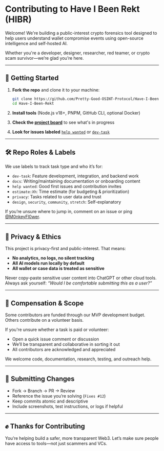 # Contributing to Have I Been Rekt (HIBR)

Welcome! We're building a public-interest crypto forensics tool designed to help users understand wallet compromise events using open-source intelligence and self-hosted AI.

Whether you're a developer, designer, researcher, red teamer, or crypto scam survivor—we’re glad you’re here.

---

## 🔧 Getting Started

1. **Fork the repo** and clone it to your machine:

   ```bash
   git clone https://github.com/Pretty-Good-OSINT-Protocol/Have-I-Been-Rekt.git
   cd Have-I-Been-Rekt
   ```

2. **Install tools** (Node.js v18+, PNPM, GitHub CLI, optional Docker)

3. **Check the [project board](https://github.com/orgs/Pretty-Good-OSINT-Protocol/projects)** to see what's in progress

4. **Look for issues labeled** [`help wanted`](https://github.com/Pretty-Good-OSINT-Protocol/Have-I-Been-Rekt/issues?q=is%3Aissue+label%3A%22help+wanted%22) or [`dev-task`](https://github.com/Pretty-Good-OSINT-Protocol/Have-I-Been-Rekt/issues?q=is%3Aissue+label%3A%22dev-task%22)

---

## 🛠️ Repo Roles & Labels

We use labels to track task type and who it’s for:

- `dev-task`: Feature development, integration, and backend work
- `docs`: Writing/maintaining documentation or onboarding content
- `help wanted`: Good first issues and contribution invites
- `estimate:Xh`: Time estimate (for budgeting & prioritization)
- `privacy`: Tasks related to user data and trust
- `design`, `security`, `community`, `stretch`: Self-explanatory

If you’re unsure where to jump in, comment on an issue or ping [@M0nkeyFl0wer](https://github.com/M0nkeyFl0wer).

---

## 🧪 Privacy & Ethics

This project is privacy-first and public-interest. That means:

- **No analytics, no logs, no silent tracking**
- **All AI models run locally by default**
- **All wallet or case data is treated as sensitive**

Never copy-paste sensitive user content into ChatGPT or other cloud tools. Always ask yourself: *“Would I be comfortable submitting this as a user?”*

---

## 💸 Compensation & Scope

Some contributors are funded through our MVP development budget. Others contribute on a volunteer basis.

If you're unsure whether a task is paid or volunteer:
- Open a quick issue comment or discussion
- We’ll be transparent and collaborative in sorting it out
- All contributors are acknowledged and appreciated

We welcome code, documentation, research, testing, and outreach help.

---

## 🚀 Submitting Changes

- Fork → Branch → PR → Review
- Reference the issue you’re solving (`Fixes #12`)
- Keep commits atomic and descriptive
- Include screenshots, test instructions, or logs if helpful

---

## ✊ Thanks for Contributing

You’re helping build a safer, more transparent Web3. Let’s make sure people have access to tools—not just scammers and VCs.
